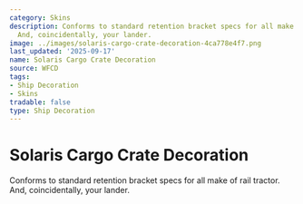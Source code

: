 ```yaml
---
category: Skins
description: Conforms to standard retention bracket specs for all make of rail tractor.
  And, coincidentally, your lander.
image: ../images/solaris-cargo-crate-decoration-4ca778e4f7.png
last_updated: '2025-09-17'
name: Solaris Cargo Crate Decoration
source: WFCD
tags:
- Ship Decoration
- Skins
tradable: false
type: Ship Decoration
---
```


# Solaris Cargo Crate Decoration

Conforms to standard retention bracket specs for all make of rail tractor. And, coincidentally, your lander.

